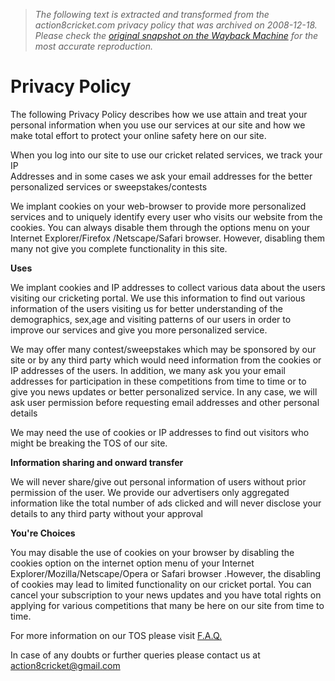 > *The following text is extracted and transformed from the action8cricket.com privacy policy that was archived on 2008-12-18. Please check the [original snapshot on the Wayback Machine](https://web.archive.org/web/20081218200302id_/http%3A//www.action8cricket.com/privacy_policy.htm) for the most accurate reproduction.*

# Privacy Policy

  
The following Privacy Policy describes how we use attain and treat your personal information when you use our services at our site and how we make total effort to protect your online safety here on our site.

When you log into our site to use our cricket related services, we track your IP  
Addresses and in some cases we ask your email addresses for the better personalized services or sweepstakes/contests  


We implant cookies on your web-browser to provide more personalized services and to uniquely identify every user who visits our website from the cookies. You can always disable them through the options menu on your Internet Explorer/Firefox /Netscape/Safari browser. However, disabling them many not give you complete functionality in this site.

**Uses**

We implant cookies and IP addresses to collect various data about the users visiting our cricketing portal. We use this information to find out various information of the users visiting us for better understanding of the demographics, sex,age and visiting patterns of our users in order to improve our services and give you more personalized service.  


We may offer many contest/sweepstakes which may be sponsored by our site or by any third party which would need information from the cookies or IP addresses of the users. In addition, we many ask you your email addresses for participation in these competitions from time to time or to give you news updates or better personalized service. In any case, we will ask user permission before requesting email addresses and other personal details  


We may need the use of cookies or IP addresses to find out visitors who might be breaking the TOS of our site. 

**Information sharing and onward transfer**

We will never share/give out personal information of users without prior permission of the user. We provide our advertisers only aggregated information like the total number of ads clicked and will never disclose your details to any third party without your approval

**You're Choices**

You may disable the use of cookies on your browser by disabling the cookies option on the internet option menu of your Internet Explorer/Mozilla/Netscape/Opera or Safari browser .However, the disabling of cookies may lead to limited functionality on our cricket portal. You can cancel your subscription to your news updates and you have total rights on applying for various competitions that many be here on our site from time to time.

For more information on our TOS please visit [F.A.Q.](https://web.archive.org/web/20081218200302id_/http%3A//www.action8cricket.com/faq.htm)

In case of any doubts or further queries please contact us at [action8cricket@gmail.com](mailto:action8cricket@gmail.com)
